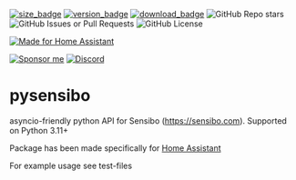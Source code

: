 [![size_badge](https://img.shields.io/github/repo-size/andrey-git/pysensibo?style=for-the-badge&cacheSeconds=3600)](https://github.com/andrey-git/pysensibo)
[![version_badge](https://img.shields.io/github/v/release/andrey-git/pysensibo?label=Latest%20release&style=for-the-badge&cacheSeconds=3600)](https://github.com/andrey-git/pysensibo/releases/latest)
[![download_badge](https://img.shields.io/pypi/dm/pysensibo?style=for-the-badge&cacheSeconds=3600)](https://github.com/andrey-git/pysensibo/releases/latest)
![GitHub Repo stars](https://img.shields.io/github/stars/andrey-git/pysensibo?style=for-the-badge&cacheSeconds=3600)
![GitHub Issues or Pull Requests](https://img.shields.io/github/issues/andrey-git/pysensibo?style=for-the-badge&cacheSeconds=3600)
![GitHub License](https://img.shields.io/github/license/andrey-git/pysensibo?style=for-the-badge&cacheSeconds=3600)

[![Made for Home Assistant](https://img.shields.io/badge/Made_for-Home%20Assistant-blue?style=for-the-badge&logo=homeassistant)](https://github.com/home-assistant)

[![Sponsor me](https://img.shields.io/badge/Sponsor-Me-blue?style=for-the-badge&logo=github)](https://github.com/sponsors/gjohansson-ST)
[![Discord](https://img.shields.io/discord/872446427664625664?style=for-the-badge&label=Discord&cacheSeconds=3600)](https://discord.gg/EG7cWFQMGW)

# pysensibo
asyncio-friendly python API for Sensibo (https://sensibo.com). Supported on Python 3.11+

Package has been made specifically for [Home Assistant](https://www.home-assistant.io/)

For example usage see test-files
